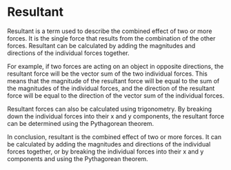# Resultant

Resultant is a term used to describe the combined effect of two or more forces. It is the single force that results from the combination of the other forces. Resultant can be calculated by adding the magnitudes and directions of the individual forces together. 

For example, if two forces are acting on an object in opposite directions, the resultant force will be the vector sum of the two individual forces. This means that the magnitude of the resultant force will be equal to the sum of the magnitudes of the individual forces, and the direction of the resultant force will be equal to the direction of the vector sum of the individual forces. 

Resultant forces can also be calculated using trigonometry. By breaking down the individual forces into their x and y components, the resultant force can be determined using the Pythagorean theorem. 

In conclusion, resultant is the combined effect of two or more forces. It can be calculated by adding the magnitudes and directions of the individual forces together, or by breaking the individual forces into their x and y components and using the Pythagorean theorem.
